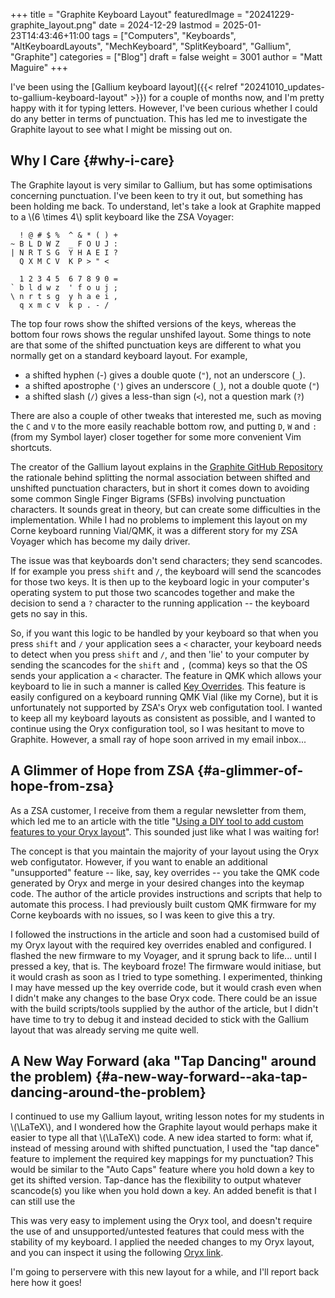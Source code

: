 +++
title = "Graphite Keyboard Layout"
featuredImage = "20241229-graphite_layout.png"
date = 2024-12-29
lastmod = 2025-01-23T14:43:46+11:00
tags = ["Computers", "Keyboards", "AltKeyboardLayouts", "MechKeyboard", "SplitKeyboard", "Gallium", "Graphite"]
categories = ["Blog"]
draft = false
weight = 3001
author = "Matt Maguire"
+++

I've been using the [Gallium keyboard layout]({{< relref "20241010_updates-to-gallium-keyboard-layout" >}}) for a couple of months now, and I'm pretty happy with it for typing letters. However, I've been curious whether I could do any better in terms of punctuation. This has led me to investigate the Graphite layout to see what I might be missing out on.

<!--more-->


## Why I Care {#why-i-care}

The Graphite layout is very similar to Gallium, but has some optimisations concerning punctuation. I've been keen to try it out, but something has been holding me back. To understand, let's take a look at Graphite mapped to a \\(6 \times 4\\) split keyboard like the ZSA Voyager:

```text
  ! @ # $ %  ^ & * ( ) +
~ B L D W Z  _ F O U J :
| N R T S G  Y H A E I ?
  Q X M C V  K P > " <

  1 2 3 4 5  6 7 8 9 0 =
` b l d w z  ' f o u j ;
\ n r t s g  y h a e i ,
  q x m c v  k p . - /
```

The top four rows show the shifted versions of the keys, whereas the bottom four rows shows the regular unshifed layout.
Some things to note are that some of the shifted punctuation keys are different to what you normally get on a standard keyboard layout. For example,

-   a shifted hyphen (-) gives a double quote (`"`), not an underscore (`_`).
-   a shifted apostrophe (`'`) gives an underscore (`_`), not a double quote (`"`)
-   a shifted slash (`/`) gives a less-than sign (`<`), not a question mark (`?`)

There are also a couple of other tweaks that interested me, such as moving the `C` and `V` to the more easily reachable bottom row, and putting `D`, `W` and `:` (from my Symbol layer) closer together for some more convenient Vim shortcuts.

The creator of the Gallium layout explains in the [Graphite GitHub Repository](https://github.com/rdavison/graphite-layout) the rationale behind splitting the normal association between shifted and unshifted punctuation characters, but in short it comes down to avoiding some common Single Finger Bigrams (SFBs) involving punctuation characters. It sounds great in theory, but can create some difficulties in the implementation. While I had no problems to implement this layout on my Corne keyboard running Vial/QMK, it was a different story for my ZSA Voyager which has become my daily driver.

The issue was that keyboards don't send characters; they send scancodes. If for example you press `shift` and `/`, the keyboard will send the scancodes for those two keys. It is then up to the keyboard logic in your computer's operating system to put those two scancodes together and make the decision to send a `?` character to the running application -- the keyboard gets no say in this.

So, if you want this logic to be handled by your keyboard so that when you press `shift` and `/` your application sees a `<` character, your keyboard needs to detect when you press `shift` and `/`, and then 'lie' to your computer by sending the scancodes for the `shift` and `,` (comma) keys so that the OS sends your application a `<` character. The feature in QMK which allows your keyboard to lie in such a manner is called [Key Overrides](https://docs.qmk.fm/features/key_overrides). This feature is easily configured on a keyboard running QMK Vial (like my Corne), but it is unfortunately not supported by ZSA's Oryx web configutation tool. I wanted to keep all my keyboard layouts as consistent as possible, and I wanted to continue using the Oryx configuration tool, so I was hesitant to move to Graphite. However, a small ray of hope soon arrived in my email inbox...


## A Glimmer of Hope from ZSA {#a-glimmer-of-hope-from-zsa}

As a ZSA customer, I receive from them a regular newsletter from them, which led me to an article with the title "[Using a DIY tool to add custom features to your Oryx layout](https://blog.zsa.io/oryx-custom-qmk-features/)". This sounded just like what I was waiting for!

The concept is that you maintain the majority of your layout using the Oryx web configutator. However, if you want to enable an additional "unsupported" feature -- like, say, key overrides -- you take the QMK code generated by Oryx and merge in your desired changes into the keymap code. The author of the article provides instructions and scripts that help to automate this process. I had previously built custom QMK firmware for my Corne keyboards with no issues, so I was keen to give this a try.

I followed the instructions in the article and soon had a customised build of my Oryx layout with the required key overrides enabled and configured. I flashed the new firmware to my Voyager, and it sprung back to life... until I pressed a key, that is. The keyboard froze! The firmware would initiase, but it would crash as soon as I tried to type something. I experimented, thinking I may have messed up the key override code, but it would crash even when I didn't make any changes to the base Oryx code. There could be an issue with the build scripts/tools supplied by the author of the article, but I didn't have time to try to debug it and instead decided to stick with the Gallium layout that was already serving me quite well.


## A New Way Forward (aka "Tap Dancing" around the problem) {#a-new-way-forward--aka-tap-dancing-around-the-problem}

I continued to use my Gallium layout, writing lesson notes for my students in \\(\LaTeX\\), and I wondered how the Graphite layout would perhaps make it easier to type all that \\(\LaTeX\\) code. A new idea started to form: what if, instead of messing around with shifted punctuation, I used the "tap dance" feature to implement the required key mappings for my punctuation? This would be similar to the "Auto Caps" feature where you hold down a key to get its shifted version. Tap-dance has the flexibility to output whatever scancode(s) you like when you hold down a key. An added benefit is that I can still use the

This was very easy to implement using the Oryx tool, and doesn't require the use of and unsupported/untested features that could mess with the stability of my keyboard. I applied the needed changes to my Oryx layout, and you can inspect it using the following [Oryx link](https://configure.zsa.io/voyager/layouts/34PvY/latest/0).

I'm going to perservere with this new layout for a while, and I'll report back here how it goes!
